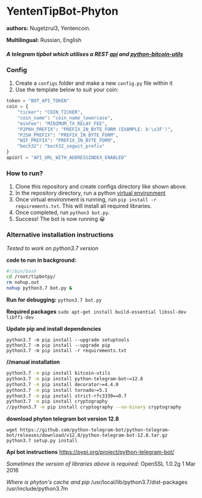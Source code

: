 # YentenTipBot-Phyton

**authors:** Nugetzrul3, Yentencoin.

**Multilingual:** Russian, English

##### A telegram tipbot which utilises a REST [api](https://api.yentencoin.info) and [python-bitcoin-utils](https://github.com/karask/python-bitcoin-utils)

### Config
1. Create a `configs` folder and make a new `config.py` file within it
2. Use the template below to suit your coin:

```python
token = "BOT_API_TOKEN"
coin = {
    "ticker": "COIN_TICKER",
    "coin_name": "coin_name_lowercase",
    "minFee": "MINIMUM_TX_RELAY_FEE",
    "P2PKH_PREFIX": "PREFIX_IN_BYTE_FORM (EXAMPLE: b'\x3F')",
    "P2SH_PREFIX": "PREFIX_IN_BYTE_FORM",
    "WIF_PREFIX": "PREFIX_IN_BYTE_FORM",
    "bech32": "bech32_segwit_prefix"
}
apiUrl = "API_URL_WITH_ADDRESSINDEX_ENABLED"
```

### How to run?
1. Clone this repository and create configs directory like shown above.
2. In the repository directory, run a python [virtual environment](https://packaging.python.org/guides/installing-using-pip-and-virtual-environments/#creating-a-virtual-environment)
3. Once virtual environment is running, run `pip install -r requirements.txt`. This will install all required libraries.
4. Once completed, run `python3 bot.py`.
5. Success! The bot is now running 😀

### Alternative installation instructions

*Tested to work on python3.7 version*

**code to run in background:**
``` bash
#!/bin/bash
cd /root/tipbotpy/
rm nohup.out
nohup python3.7 bot.py &
```

**Run for debugging:**
```python3.7 bot.py```

**Required packages**
```sudo apt-get install build-essential libssl-dev libffi-dev```

**Update pip and install dependencies**
```
python3.7 -m pip install --upgrade setuptools
python3.7 -m pip install --upgrade pip
python3.7 -m pip install -r requirements.txt
```

**//manual installation**
``` bash
python3.7 -m pip install bitcoin-utils
python3.7 -m pip install python-telegram-bot<=12.8
python3.7 -m pip install decorator>=4.4.0
python3.7 -m pip install tornado>=5.1
python3.7 -m pip install strict-rfc3339==0.7
python3.7 -m pip install cryptography
//python3.7 -m pip install cryptography --no-binary cryptography
```

**download phyton telegram bot version 12.8**
```
wget https://github.com/python-telegram-bot/python-telegram-bot/releases/download/v12.8/python-telegram-bot-12.8.tar.gz
python3.7 setup.py install
```

**Api bot instructions**
https://pypi.org/project/python-telegram-bot/

*Sometimes the version of libraries above is required:*
OpenSSL 1.0.2g  1 Mar 2016

*Where is phyton's cache and pip*
/usr/local/lib/python3.7/dist-packages
/usr/include/python3.7m
